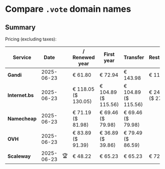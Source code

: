 # Compare `.vote` domain names

## Summary

Pricing (excluding taxes):

| Service | Date |  | / Renewed year | First year | Transfer | Restoration |
|--|--|--|--|--|--|--|
| **Gandi** | 2025-06-23 |  | € 61.80 | € 72.94 | € 143.98 | € 113.78 |
| **Internet.bs** | 2025-06-23 |  | € 118.05<br>($ 130.05) | € 104.89<br>($ 115.56) | € 104.89<br>($ 115.56) | € 246.19<br>($ 271.25) |
| **Namecheap** | 2025-06-23 |  | € 71.19<br>($ 81.98) | € 69.46<br>($ 79.98) | € 69.46<br>($ 79.98) |  |
| **OVH** | 2025-06-23 |  | € 83.89<br>($ 91.39) | € 36.89<br>($ 39.86) | € 79.49<br>($ 86.59) |  |
| **Scaleway** | 2025-06-23 | 🏆 | € 48.22 | € 65.23 | € 65.23 | € 72.76 |
